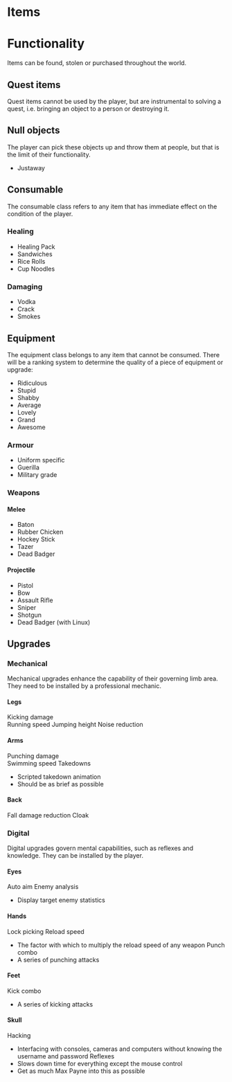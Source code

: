 Items 
=====
# Functionality
Items can be found, stolen or purchased throughout the world. 

## Quest items
Quest items cannot be used by the player, but are instrumental to solving a quest, i.e. bringing an object to a person or destroying it.

## Null objects
The player can pick these objects up and throw them at people, but that is the limit of their functionality.
- Justaway

## Consumable
The consumable class refers to any item that has immediate effect on the condition of the player.

### Healing
- Healing Pack
- Sandwiches
- Rice Rolls
- Cup Noodles

### Damaging
- Vodka
- Crack
- Smokes

## Equipment
The equipment class belongs to any item that cannot be consumed. There will be a ranking system to determine the quality of a piece of equipment or upgrade:
- Ridiculous
- Stupid
- Shabby
- Average
- Lovely
- Grand
- Awesome

### Armour
- Uniform specific
- Guerilla
- Military grade

### Weapons
#### Melee
- Baton
- Rubber Chicken
- Hockey Stick
- Tazer
- Dead Badger

#### Projectile
- Pistol
- Bow
- Assault Rifle
- Sniper
- Shotgun
- Dead Badger (with Linux)

## Upgrades
### Mechanical
Mechanical upgrades enhance the capability of their governing limb area. They need to be installed by a professional mechanic.

#### Legs  
Kicking damage  
Running speed
Jumping height
Noise reduction

#### Arms  
Punching damage  
Swimming speed
Takedowns
- Scripted takedown animation
- Should be as brief as possible

#### Back   
Fall damage reduction
Cloak

### Digital
Digital upgrades govern mental capabilities, such as reflexes and knowledge. They can be installed by the player.

#### Eyes  
Auto aim
Enemy analysis
- Display target enemy statistics

#### Hands  
Lock picking
Reload speed
- The factor with which to multiply the reload speed of any weapon
Punch combo
- A series of punching attacks

#### Feet 
Kick combo
- A series of kicking attacks

#### Skull 
Hacking
- Interfacing with consoles, cameras and computers without knowing the username and password
Reflexes
- Slows down time for everything except the mouse control
- Get as much Max Payne into this as possible
